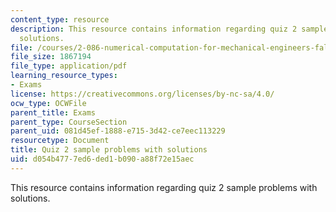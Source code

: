 ```yaml
---
content_type: resource
description: This resource contains information regarding quiz 2 sample problems with
  solutions.
file: /courses/2-086-numerical-computation-for-mechanical-engineers-fall-2012/d054b4777ed6ded1b090a88f72e15aec_MIT2_086F12_quiz2_samples.pdf
file_size: 1867194
file_type: application/pdf
learning_resource_types:
- Exams
license: https://creativecommons.org/licenses/by-nc-sa/4.0/
ocw_type: OCWFile
parent_title: Exams
parent_type: CourseSection
parent_uid: 081d45ef-1888-e715-3d42-ce7eec113229
resourcetype: Document
title: Quiz 2 sample problems with solutions
uid: d054b477-7ed6-ded1-b090-a88f72e15aec
---
```

This resource contains information regarding quiz 2 sample problems with solutions.